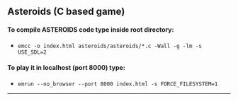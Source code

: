 ## Asteroids (C based game)

#### To compile ASTEROIDS code type inside root directory:
* `emcc -o index.html asteroids/asteroids/*.c -Wall -g -lm -s USE_SDL=2`

#### To play it in localhost (port 8000) type:
* `emrun --no_browser --port 8000 index.html -s FORCE_FILESYSTEM=1`
___